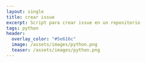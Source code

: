```yaml
---
layout: single
title: crear issue
excerpt: Script para crear issue en un repositorio
tags: python
header:
  overlay_color: "#5e616c"
  image: /assets/images/python.png
  teaser: /assets/images/python.png
---
```


<script src="https://gist.github.com/crakernano/e1ac3621e15e8d97858751f01a4729f8.js"></script>